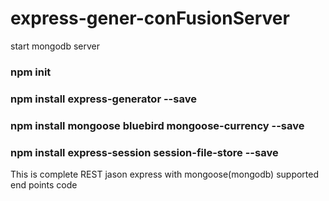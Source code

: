 # express-gener-conFusionServer
start mongodb server 
### npm init
### npm install express-generator --save
### npm install mongoose bluebird mongoose-currency --save
### npm install express-session session-file-store --save


This is complete REST jason express with mongoose(mongodb) supported end points code
